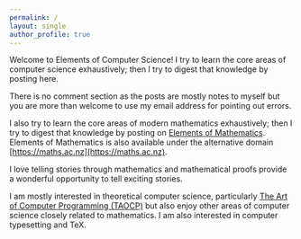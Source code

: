 ```yaml
---
permalink: /
layout: single
author_profile: true
---
```

Welcome to Elements of Computer Science! I try to learn the core 
areas of computer science exhaustively; then I try to digest that 
knowledge by posting here. 

There is no comment section as the posts are mostly notes to myself 
but you are more than welcome to use my email address for pointing 
out errors.

I also try to learn the core areas of modern mathematics exhaustively; 
then I try to digest that knowledge by posting on [Elements of Mathematics](https://math.ac.nz). Elements of Mathematics is also 
available under the alternative domain [https://maths.ac.nz](https://maths.ac.nz). 

I love telling stories through mathematics and mathematical proofs
provide a wonderful opportunity to tell exciting stories.

I am mostly interested in theoretical computer science, particularly
[The Art of Computer Programming (TAOCP)](https://www-cs-faculty.stanford.edu/~knuth/taocp.html) but also
enjoy other areas of computer science closely related to mathematics.
I am also interested in computer typesetting and <span class="t-logo">T<span class="e">e</span>X</span>.